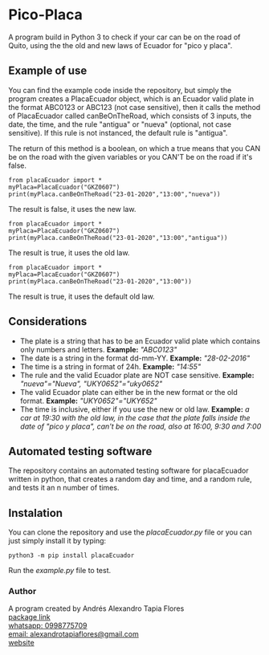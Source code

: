 # Pico-Placa
A program build in Python 3 to check if your car can be on the road of Quito, using the the old and new laws of Ecuador for "pico y placa".

## Example of use
You can find the example code inside the repository, but simply the program creates a PlacaEcuador object, which is an Ecuador valid plate in the format ABC0123 or ABC123 (not case sensitive), then it calls the method of PlacaEcuador called canBeOnTheRoad, which consists of 3 inputs, the date, the time, and the rule "antigua" or "nueva" (optional, not case sensitive). If this rule is not instanced, the default rule is "antigua".

The return of this method is a boolean, on which a true means that you CAN be on the road with the given variables or you CAN'T be on the road if it's false.

```
from placaEcuador import *
myPlaca=PlacaEcuador("GKZ0607")
print(myPlaca.canBeOnTheRoad("23-01-2020","13:00","nueva"))
```
The result is false, it uses the new law.

```
from placaEcuador import *
myPlaca=PlacaEcuador("GKZ0607")
print(myPlaca.canBeOnTheRoad("23-01-2020","13:00","antigua"))
```
The result is true, it uses the old law.

```
from placaEcuador import *
myPlaca=PlacaEcuador("GKZ0607")
print(myPlaca.canBeOnTheRoad("23-01-2020","13:00"))
```
The result is true, it uses the default old law.

## Considerations
- The plate is a string that has to be an Ecuador valid plate which contains only numbers and letters.
    **Example:** _"ABC0123"_
- The date is a string in the format dd-mm-YY.
    **Example:** _"28-02-2016"_
- The time is a string in format of 24h.
    **Example:** _"14:55"_
- The rule and the valid Ecuador plate are NOT case sensitive.
    **Example:** _"nueva"="Nueva", "UKY0652"="uky0652"_
- The valid Ecuador plate can either be in the new format or the old format.
    **Example:** _"UKY0652"="UKY652"_
- The time is inclusive, either if you use the new or old law.
    **Example:** _a car at 19:30 with the old law, in the case that the plate falls inside the date of "pico y placa", can't be on the road, also at 16:00, 9:30 and 7:00_

## Automated testing software
The repository contains an automated testing software for placaEcuador written in python, that creates a random day and time, and a random rule, and tests it an n number of times.

## Instalation
You can clone the repository and use the _placaEcuador.py_ file or you can just simply install it by typing:
```
python3 -m pip install placaEcuador
```
Run the _example.py_ file to test.

### Author
A program created by Andrés Alexandro Tapia Flores<br/>
[package link](https://pypi.org/project/placaEcuador)<br/>
[whatsapp: 0998775709](https://wa.me/593998775709)<br/>
[email: alexandrotapiaflores@gmail.com](mailto:alexandrotapiaflores@gmail.com)<br/>
[website](https://andrestapia.netlify.com)